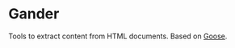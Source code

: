 Gander
======

Tools to extract content from HTML documents. Based on [Goose](https://github.com/jiminoc/goose).
